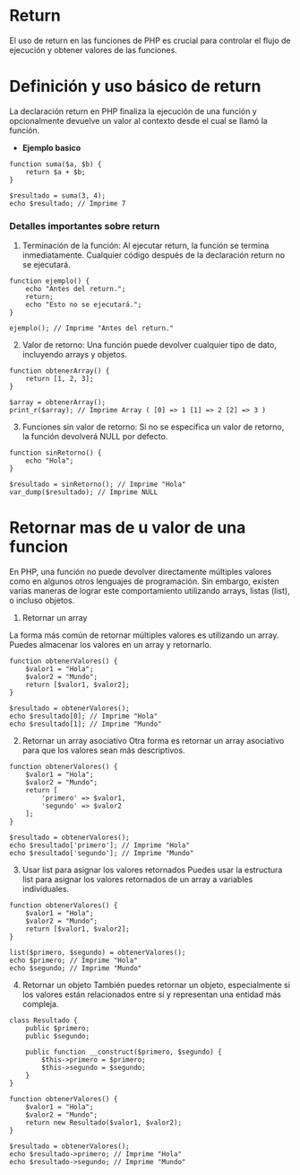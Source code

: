 # Return

El uso de return en las funciones de PHP es crucial para controlar el flujo de ejecución y obtener valores de las funciones.

# Definición y uso básico de return

La declaración return en PHP finaliza la ejecución de una función y opcionalmente devuelve un valor al contexto desde el cual se llamó la función.

- **Ejemplo basico**

```
function suma($a, $b) {
    return $a + $b;
}

$resultado = suma(3, 4);
echo $resultado; // Imprime 7
```

### Detalles importantes sobre return

1. Terminación de la función: Al ejecutar return, la función se termina inmediatamente. Cualquier código después de la declaración return no se ejecutará.

```
function ejemplo() {
    echo "Antes del return.";
    return;
    echo "Esto no se ejecutará.";
}

ejemplo(); // Imprime "Antes del return."
```

2. Valor de retorno: Una función puede devolver cualquier tipo de dato, incluyendo arrays y objetos.

```
function obtenerArray() {
    return [1, 2, 3];
}

$array = obtenerArray();
print_r($array); // Imprime Array ( [0] => 1 [1] => 2 [2] => 3 )
```

3. Funciones sin valor de retorno: Si no se especifica un valor de retorno, la función devolverá NULL por defecto.

```
function sinRetorno() {
    echo "Hola";
}

$resultado = sinRetorno(); // Imprime "Hola"
var_dump($resultado); // Imprime NULL
```

# Retornar mas de u valor de una funcion

En PHP, una función no puede devolver directamente múltiples valores como en algunos otros lenguajes de programación. Sin embargo, existen varias maneras de lograr este comportamiento utilizando arrays, listas (list), o incluso objetos. 

1. Retornar un array

La forma más común de retornar múltiples valores es utilizando un array. Puedes almacenar los valores en un array y retornarlo.

```
function obtenerValores() {
    $valor1 = "Hola";
    $valor2 = "Mundo";
    return [$valor1, $valor2];
}

$resultado = obtenerValores();
echo $resultado[0]; // Imprime "Hola"
echo $resultado[1]; // Imprime "Mundo"
```

2. Retornar un array asociativo
Otra forma es retornar un array asociativo para que los valores sean más descriptivos.

```
function obtenerValores() {
    $valor1 = "Hola";
    $valor2 = "Mundo";
    return [
        'primero' => $valor1,
        'segundo' => $valor2
    ];
}

$resultado = obtenerValores();
echo $resultado['primero']; // Imprime "Hola"
echo $resultado['segundo']; // Imprime "Mundo"
```

3. Usar list para asignar los valores retornados
Puedes usar la estructura list para asignar los valores retornados de un array a variables individuales.

```
function obtenerValores() {
    $valor1 = "Hola";
    $valor2 = "Mundo";
    return [$valor1, $valor2];
}

list($primero, $segundo) = obtenerValores();
echo $primero; // Imprime "Hola"
echo $segundo; // Imprime "Mundo"
```
4. Retornar un objeto
También puedes retornar un objeto, especialmente si los valores están relacionados entre sí y representan una entidad más compleja.

```
class Resultado {
    public $primero;
    public $segundo;
    
    public function __construct($primero, $segundo) {
        $this->primero = $primero;
        $this->segundo = $segundo;
    }
}

function obtenerValores() {
    $valor1 = "Hola";
    $valor2 = "Mundo";
    return new Resultado($valor1, $valor2);
}

$resultado = obtenerValores();
echo $resultado->primero; // Imprime "Hola"
echo $resultado->segundo; // Imprime "Mundo"
```